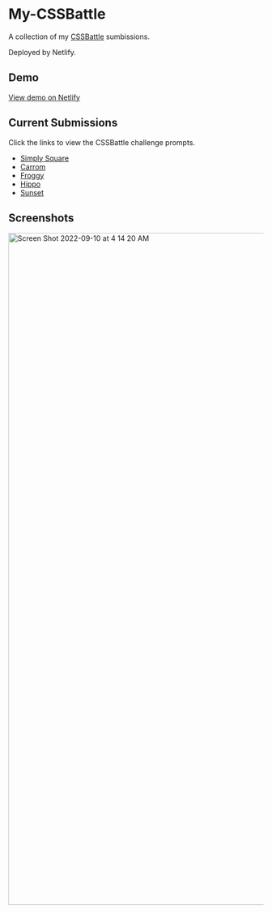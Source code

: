 # My-CSSBattle

A collection of my [CSSBattle](https://cssbattle.dev/) sumbissions.

Deployed by Netlify.

## Demo

[View demo on Netlify](https://631c539ad1972300098d4e8b--papaya-alpaca-70e428.netlify.app/)

## Current Submissions

Click the links to view the CSSBattle challenge prompts.

- [Simply Square](https://cssbattle.dev/play/1)
- [Carrom](https://cssbattle.dev/play/2)
- [Froggy](https://cssbattle.dev/play/70)
- [Hippo](https://cssbattle.dev/play/75)
- [Sunset](https://cssbattle.dev/play/62)

## Screenshots

<img width="1326" alt="Screen Shot 2022-09-10 at 4 14 20 AM" src="https://user-images.githubusercontent.com/88843058/189477107-c46b80a7-772f-4666-9c27-7f78cfcc1cd4.png">
